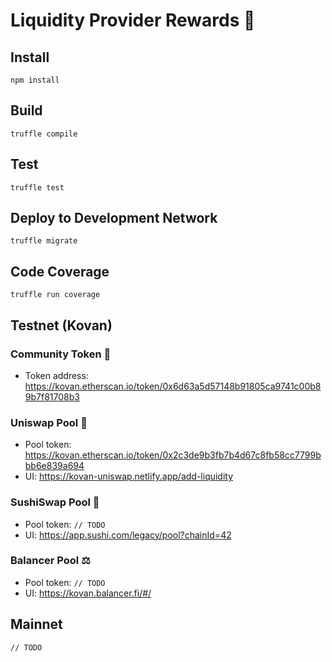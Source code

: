 # Liquidity Provider Rewards 💸

## Install

```
npm install
```

## Build

```
truffle compile
```

## Test

```
truffle test
```

## Deploy to Development Network

```
truffle migrate
```

## Code Coverage

```
truffle run coverage
```

## Testnet (Kovan)

### Community Token 💎

- Token address: https://kovan.etherscan.io/token/0x6d63a5d57148b91805ca9741c00b89b7f81708b3

### Uniswap Pool 🦄

- Pool token: https://kovan.etherscan.io/token/0x2c3de9b3fb7b4d67c8fb58cc7799bbb6e839a694
- UI: https://kovan-uniswap.netlify.app/add-liquidity

### SushiSwap Pool 🍣

- Pool token: `// TODO`
- UI: https://app.sushi.com/legacy/pool?chainId=42

### Balancer Pool ⚖️

- Pool token: `// TODO`
- UI: https://kovan.balancer.fi/#/

## Mainnet

`// TODO`
